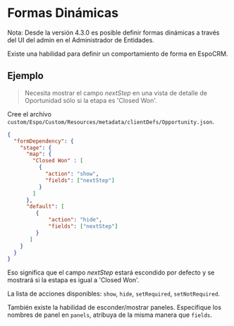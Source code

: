# Formas Dinámicas

Nota: Desde la versión 4.3.0 es posible definir formas dinámicas a través del UI del admin en el Administrador de Entidades.

Existe una habilidad para definir un comportamiento de forma en EspoCRM.

## Ejemplo

> Necesita mostrar el campo _nextStep_ en una vista de detalle de Oportunidad sólo si la etapa es 'Closed Won'.
>

Cree el archivo `custom/Espo/Custom/Resources/metadata/clientDefs/Opportunity.json`.
```json
{
  "formDependency": {
    "stage": {
      "map": {
        "Closed Won" : [
          {
            "action": "show",
            "fields": ["nextStep"]
          }
        ]
      }, 
      "default": [
         {
             "action": "hide", 
             "fields": ["nextStep"] 
         }
       ]
    }
  }
}
```

Eso significa que el campo _nextStep_ estará escondido por defecto y se mostrará si la estapa es igual a 'Closed Won'.

La lista de acciones disponibles: `show`, `hide`, `setRequired`, `setNotRequired`.

También existe la habilidad de esconder/mostrar paneles. Especifique los nombres de panel en `panels`, atribuya de la misma manera que `fields`.
